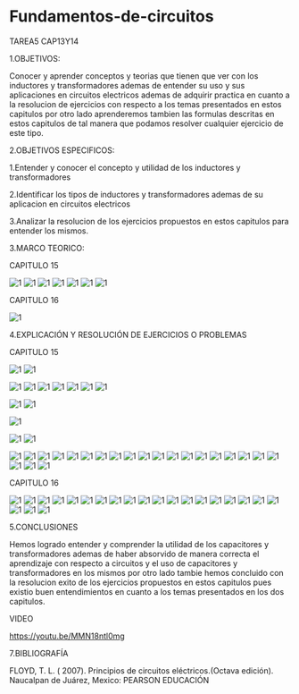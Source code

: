 # Fundamentos-de-circuitos
TAREA5 CAP13Y14

1.OBJETIVOS:

Conocer y aprender conceptos y teorias que tienen que ver con los inductores y transformadores ademas de entender su uso y sus aplicaciones en circuitos electricos ademas de adquirir practica en cuanto a la resolucion de ejercicios con respecto a los temas presentados en estos capitulos por otro lado aprenderemos tambien las formulas descritas en estos capitulos de tal manera que podamos resolver cualquier ejercicio de este tipo.

2.OBJETIVOS ESPECIFICOS:

1.Entender y conocer el concepto y utilidad de los inductores y transformadores 

2.Identificar los tipos de inductores y transformadores ademas de su aplicacion en circuitos electricos 

3.Analizar la resolucion de los ejercicios propuestos en estos capitulos para entender los mismos. 

3.MARCO TEORICO:

CAPITULO 15

![1](https://github.com/Josselyn2/Fundamentos-de-circuitos/blob/Principal/IMAGENES/CAPITULO15,16/MAPAS/1.png?raw=true)
![1](https://github.com/Josselyn2/Fundamentos-de-circuitos/blob/Principal/IMAGENES/CAPITULO15,16/MAPAS/2.png?raw=true)
![1](https://github.com/Josselyn2/Fundamentos-de-circuitos/blob/Principal/IMAGENES/CAPITULO15,16/MAPAS/3.png?raw=true)
![1](https://github.com/Josselyn2/Fundamentos-de-circuitos/blob/Principal/IMAGENES/CAPITULO15,16/MAPAS/4.png?raw=true)
![1](https://github.com/Josselyn2/Fundamentos-de-circuitos/blob/Principal/IMAGENES/CAPITULO15,16/MAPAS/5.png?raw=true)
![1](https://github.com/Josselyn2/Fundamentos-de-circuitos/blob/Principal/IMAGENES/CAPITULO15,16/MAPAS/6.png?raw=true)
![1](https://github.com/Josselyn2/Fundamentos-de-circuitos/blob/Principal/IMAGENES/CAPITULO15,16/MAPAS/7.png?raw=true)

CAPITULO 16

![1](https://github.com/Josselyn2/Fundamentos-de-circuitos/blob/Principal/IMAGENES/CAPITULO15,16/MAPAS/m1.jpg?raw=true)


4.EXPLICACIÓN Y RESOLUCIÓN DE EJERCICIOS O PROBLEMAS

CAPITULO 15

![1](https://github.com/Josselyn2/Fundamentos-de-circuitos/blob/Principal/IMAGENES/CAPITULO15,16/EJ2.jpg?raw=true)
![1](https://github.com/Josselyn2/Fundamentos-de-circuitos/blob/Principal/IMAGENES/CAPITULO15,16/2EJ2.jpg?raw=true)

![1](https://github.com/Josselyn2/Fundamentos-de-circuitos/blob/Principal/IMAGENES/CAPITULO15,16/EJ4.jpg?raw=true)
![1](https://github.com/Josselyn2/Fundamentos-de-circuitos/blob/Principal/IMAGENES/CAPITULO15,16/EJ6.jpg?raw=true)
![1](https://github.com/Josselyn2/Fundamentos-de-circuitos/blob/Principal/IMAGENES/CAPITULO15,16/EJ8.jpg?raw=true)
![1](https://github.com/Josselyn2/Fundamentos-de-circuitos/blob/Principal/IMAGENES/CAPITULO15,16/EJ10.jpg?raw=true)
![1](https://github.com/Josselyn2/Fundamentos-de-circuitos/blob/Principal/IMAGENES/CAPITULO15,16/EJ12.jpg?raw=true)
![1](https://github.com/Josselyn2/Fundamentos-de-circuitos/blob/Principal/IMAGENES/CAPITULO15,16/EJ12.jpg?raw=true)
![1](https://github.com/Josselyn2/Fundamentos-de-circuitos/blob/Principal/IMAGENES/CAPITULO15,16/EJ16.jpg?raw=true)

![1](https://github.com/Josselyn2/Fundamentos-de-circuitos/blob/Principal/IMAGENES/CAPITULO15,16/EJ18.jpg?raw=true)
![1](https://github.com/Josselyn2/Fundamentos-de-circuitos/blob/Principal/IMAGENES/CAPITULO15,16/2EJ18.jpg?raw=true)

![1](https://github.com/Josselyn2/Fundamentos-de-circuitos/blob/Principal/IMAGENES/CAPITULO15,16/EJ20.jpg?raw=true)

![1](https://github.com/Josselyn2/Fundamentos-de-circuitos/blob/Principal/IMAGENES/CAPITULO15,16/EJ22.jpg?raw=true)
![1](https://github.com/Josselyn2/Fundamentos-de-circuitos/blob/Principal/IMAGENES/CAPITULO15,16/2EJ22.jpg?raw=true)

![1](https://github.com/Josselyn2/Fundamentos-de-circuitos/blob/Principal/IMAGENES/CAPITULO15,16/EJ24.jpg?raw=true)
![1](https://github.com/Josselyn2/Fundamentos-de-circuitos/blob/Principal/IMAGENES/CAPITULO15,16/EJ26.jpg?raw=true)
![1](https://github.com/Josselyn2/Fundamentos-de-circuitos/blob/Principal/IMAGENES/CAPITULO15,16/EJ28.jpg?raw=true)
![1](https://github.com/Josselyn2/Fundamentos-de-circuitos/blob/Principal/IMAGENES/CAPITULO15,16/EJ30.jpg?raw=true)
![1](https://github.com/Josselyn2/Fundamentos-de-circuitos/blob/Principal/IMAGENES/CAPITULO15,16/EJ32.jpg?raw=true)
![1](https://github.com/Josselyn2/Fundamentos-de-circuitos/blob/Principal/IMAGENES/CAPITULO15,16/EJ34.jpg?raw=true)
![1](https://github.com/Josselyn2/Fundamentos-de-circuitos/blob/Principal/IMAGENES/CAPITULO15,16/EJ36.jpg?raw=true)
![1](https://github.com/Josselyn2/Fundamentos-de-circuitos/blob/Principal/IMAGENES/CAPITULO15,16/EJ40.jpg?raw=true)
![1](https://github.com/Josselyn2/Fundamentos-de-circuitos/blob/Principal/IMAGENES/CAPITULO15,16/EJ42.jpg?raw=true)
![1](https://github.com/Josselyn2/Fundamentos-de-circuitos/blob/Principal/IMAGENES/CAPITULO15,16/EJ44.jpg?raw=true)
![1](https://github.com/Josselyn2/Fundamentos-de-circuitos/blob/Principal/IMAGENES/CAPITULO15,16/EJ46.jpg?raw=true)
![1](https://github.com/Josselyn2/Fundamentos-de-circuitos/blob/Principal/IMAGENES/CAPITULO15,16/EJ48.jpg?raw=true)
![1](https://github.com/Josselyn2/Fundamentos-de-circuitos/blob/Principal/IMAGENES/CAPITULO15,16/EJ50.jpg?raw=true)
![1](https://github.com/Josselyn2/Fundamentos-de-circuitos/blob/Principal/IMAGENES/CAPITULO15,16/EJ52.jpg?raw=true)
![1](https://github.com/Josselyn2/Fundamentos-de-circuitos/blob/Principal/IMAGENES/CAPITULO15,16/EJ54.jpg?raw=true)
![1](https://github.com/Josselyn2/Fundamentos-de-circuitos/blob/Principal/IMAGENES/CAPITULO15,16/EJ56.jpg?raw=true)
![1](https://github.com/Josselyn2/Fundamentos-de-circuitos/blob/Principal/IMAGENES/CAPITULO15,16/EJ58.jpg?raw=true)
![1](https://github.com/Josselyn2/Fundamentos-de-circuitos/blob/Principal/IMAGENES/CAPITULO15,16/EJ60.jpg?raw=true)
![1](https://github.com/Josselyn2/Fundamentos-de-circuitos/blob/Principal/IMAGENES/CAPITULO15,16/EJ62.jpg?raw=true)
![1](https://github.com/Josselyn2/Fundamentos-de-circuitos/blob/Principal/IMAGENES/CAPITULO15,16/EJ64.jpg?raw=true)
![1](https://github.com/Josselyn2/Fundamentos-de-circuitos/blob/Principal/IMAGENES/CAPITULO15,16/EJ66.jpg?raw=true)
![1](https://github.com/Josselyn2/Fundamentos-de-circuitos/blob/Principal/IMAGENES/CAPITULO15,16/EJ68.jpg?raw=true)


CAPITULO 16

![1](https://github.com/Josselyn2/Fundamentos-de-circuitos/blob/Principal/IMAGENES/CAPITULO15,16/EJE2.jpg?raw=true)
![1](https://github.com/Josselyn2/Fundamentos-de-circuitos/blob/Principal/IMAGENES/CAPITULO15,16/EJE4.jpg?raw=true)
![1](https://github.com/Josselyn2/Fundamentos-de-circuitos/blob/Principal/IMAGENES/CAPITULO15,16/EJE6.jpg?raw=true)
![1](https://github.com/Josselyn2/Fundamentos-de-circuitos/blob/Principal/IMAGENES/CAPITULO15,16/EJE8.jpg?raw=true)
![1](https://github.com/Josselyn2/Fundamentos-de-circuitos/blob/Principal/IMAGENES/CAPITULO15,16/EJE10.jpg?raw=true)
![1](https://github.com/Josselyn2/Fundamentos-de-circuitos/blob/Principal/IMAGENES/CAPITULO15,16/EJE12.jpg?raw=true)
![1](https://github.com/Josselyn2/Fundamentos-de-circuitos/blob/Principal/IMAGENES/CAPITULO15,16/EJE14.jpg?raw=true)
![1](https://github.com/Josselyn2/Fundamentos-de-circuitos/blob/Principal/IMAGENES/CAPITULO15,16/EJE16.jpg?raw=true)
![1](https://github.com/Josselyn2/Fundamentos-de-circuitos/blob/Principal/IMAGENES/CAPITULO15,16/EJE18.jpg?raw=true)
![1](https://github.com/Josselyn2/Fundamentos-de-circuitos/blob/Principal/IMAGENES/CAPITULO15,16/EJE20.jpg?raw=true)
![1](https://github.com/Josselyn2/Fundamentos-de-circuitos/blob/Principal/IMAGENES/CAPITULO15,16/EJE22.jpg?raw=true)
![1](https://github.com/Josselyn2/Fundamentos-de-circuitos/blob/Principal/IMAGENES/CAPITULO15,16/EJE24.jpg?raw=true)
![1](https://github.com/Josselyn2/Fundamentos-de-circuitos/blob/Principal/IMAGENES/CAPITULO15,16/EJE26.jpg?raw=true)
![1](https://github.com/Josselyn2/Fundamentos-de-circuitos/blob/Principal/IMAGENES/CAPITULO15,16/EJE28.jpg?raw=true)
![1](https://github.com/Josselyn2/Fundamentos-de-circuitos/blob/Principal/IMAGENES/CAPITULO15,16/EJE30.jpg?raw=true)
![1](https://github.com/Josselyn2/Fundamentos-de-circuitos/blob/Principal/IMAGENES/CAPITULO15,16/EJE32.jpg?raw=true)
![1](https://github.com/Josselyn2/Fundamentos-de-circuitos/blob/Principal/IMAGENES/CAPITULO15,16/EJE34.jpg?raw=true)
![1](https://github.com/Josselyn2/Fundamentos-de-circuitos/blob/Principal/IMAGENES/CAPITULO15,16/EJE36.jpg?raw=true)
![1](https://github.com/Josselyn2/Fundamentos-de-circuitos/blob/Principal/IMAGENES/CAPITULO15,16/EJE38.jpg?raw=true)
![1](https://github.com/Josselyn2/Fundamentos-de-circuitos/blob/Principal/IMAGENES/CAPITULO15,16/EJE40.jpg?raw=true)
![1](https://github.com/Josselyn2/Fundamentos-de-circuitos/blob/Principal/IMAGENES/CAPITULO15,16/EJE42.jpg?raw=true)
![1](https://github.com/Josselyn2/Fundamentos-de-circuitos/blob/Principal/IMAGENES/CAPITULO15,16/EJE44.jpg?raw=true)

5.CONCLUSIONES

Hemos logrado entender y comprender la utilidad de los capacitores y transformadores ademas de haber absorvido de manera correcta el aprendizaje con respecto a circuitos y el uso de capacitores y transformadores en los mismos por otro lado tambie hemos concluido con la resolucion exito de los ejercicios propuestos en estos capitulos pues existio buen entendimientos en cuanto a los temas presentados en los dos capitulos. 

VIDEO

https://youtu.be/MMN18ntl0mg

7.BIBLIOGRAFÍA

FLOYD, T. L. ( 2007). Principios de circuitos eléctricos.(Octava edición). Naucalpan de Juárez, Mexico: PEARSON EDUCACIÓN
